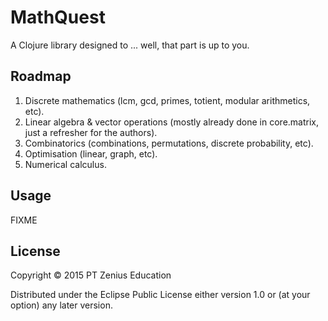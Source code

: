 # MathQuest

A Clojure library designed to ... well, that part is up to you.

## Roadmap

1. Discrete mathematics (lcm, gcd, primes, totient, modular arithmetics, etc).  
2. Linear algebra & vector operations (mostly already done in core.matrix, just a refresher for the authors).
3. Combinatorics (combinations, permutations, discrete probability, etc).
4. Optimisation (linear, graph, etc).
5. Numerical calculus.

## Usage

FIXME

## License

Copyright © 2015 PT Zenius Education

Distributed under the Eclipse Public License either version 1.0 or (at
your option) any later version.
